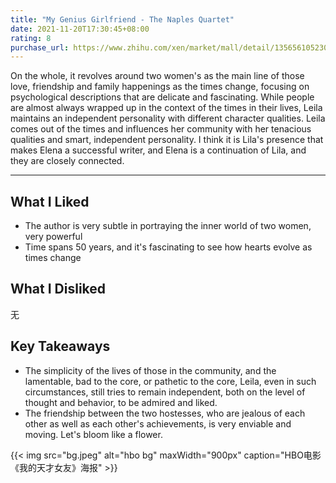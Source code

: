 ```yaml
---
title: "My Genius Girlfriend - The Naples Quartet"
date: 2021-11-20T17:30:45+08:00
rating: 8
purchase_url: https://www.zhihu.com/xen/market/mall/detail/1356561052302422016?mcn_card_id=1445445969823735808&source= goodsRecommend-pc&zh_nav_left=back&zh_nav_right=empty
---
```


On the whole, it revolves around two women's as the main line of those love, friendship and family happenings as the times change, focusing on psychological descriptions that are delicate and fascinating. While people are almost always wrapped up in the context of the times in their lives, Leila maintains an independent personality with different character qualities. Leila comes out of the times and influences her community with her tenacious qualities and smart, independent personality. I think it is Lila's presence that makes Elena a successful writer, and Elena is a continuation of Lila, and they are closely connected.

---

## What I Liked

- The author is very subtle in portraying the inner world of two women, very powerful
- Time spans 50 years, and it's fascinating to see how hearts evolve as times change

## What I Disliked

无

## Key Takeaways

- The simplicity of the lives of those in the community, and the lamentable, bad to the core, or pathetic to the core, Leila, even in such circumstances, still tries to remain independent, both on the level of thought and behavior, to be admired and liked.
- The friendship between the two hostesses, who are jealous of each other as well as each other's achievements, is very enviable and moving. Let's bloom like a flower.

{{< img src="bg.jpeg" alt="hbo bg" maxWidth="900px" caption="HBO电影《我的天才女友》海报" >}}
